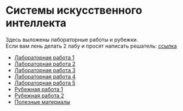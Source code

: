 # Системы искусственного интеллекта
Здесь выложены лабораторные работы и рубежки.  
Если вам лень делать 2 лабу и просят написать решатель: [ссылка](https://github.com/Punctuality/Artificial_Intelligence_Systems_ITMO_2020/blob/master/lab2/Lab2.ipynb)

+ [Лабораторная работа 1](./LAB_1)
+ [Лабораторная работа 2](./LAB_2)
+ [Лабораторная работа 3](./LAB_3)
+ [Лабораторная работа 4](./LAB_4)
+ [Лабораторная работа 5](./LAB_5)
+ [Рубежная работа 1](./docs/REBEZHKA1.pdf)
+ [Рубежная работа 2](./docs/REBEZHKA2.pdf)
+ [Полезные материалы](./docs)